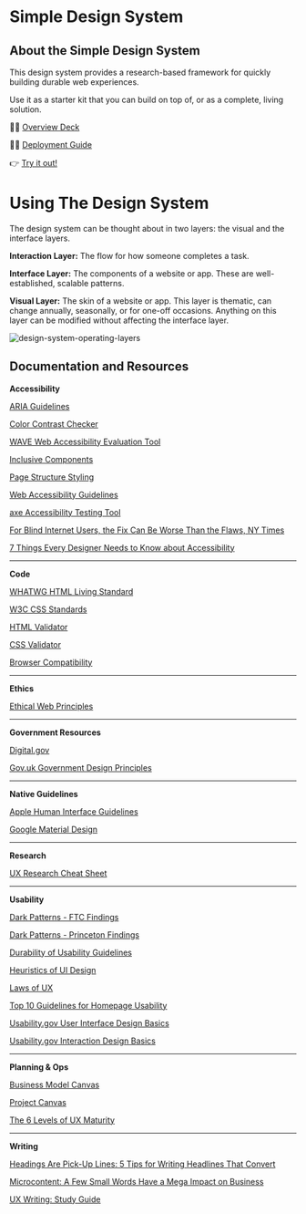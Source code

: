 # Simple Design System

## About the Simple Design System

This design system provides a research-based framework for quickly building durable web experiences.

Use it as a starter kit that you can build on top of, or as a complete, living solution.

👨‍🏫 [Overview Deck](https://docs.google.com/presentation/d/1-bgrLATp5YSx1K8B7RS83IVMeEWg16Fd99Inr3_xLQk/edit?usp=sharing)

👨‍💻 [Deployment Guide](https://github.com/scidsg/design-system/blob/main/Deployment%20Guide.md)

👉 [Try it out!](https://scidsg.github.io/design-system/)

# Using The Design System

The design system can be thought about in two layers: the visual and the interface layers. 

**Interaction Layer:** The flow for how someone completes a task.

**Interface Layer:** The components of a website or app. These are well-established, scalable patterns. 

**Visual Layer:** The skin of a website or app. This layer is thematic, can change annually, seasonally, or for one-off occasions. Anything on this layer can be modified without affecting the interface layer.

![design-system-operating-layers](https://github.com/scidsg/design-system/assets/28545431/086b4df4-91a7-4074-b7a4-ed3a75802ccd)

## Documentation and Resources

**Accessibility**

[ARIA Guidelines](https://www.w3.org/WAI/standards-guidelines/aria/)

[Color Contrast Checker](https://webaim.org/resources/contrastchecker/)

[WAVE Web Accessibility Evaluation Tool](https://wave.webaim.org/)

[Inclusive Components](https://inclusive-components.design/)

[Page Structure Styling](https://www.w3.org/WAI/tutorials/page-structure/styling/)

[Web Accessibility Guidelines](https://www.nngroup.com/reports/usability-guidelines-accessible-web-design/)

[axe Accessibility Testing Tool](https://www.deque.com/axe/)

[For Blind Internet Users, the Fix Can Be Worse Than the Flaws, NY Times](https://www.nytimes.com/2022/07/13/technology/ai-web-accessibility.html)

[7 Things Every Designer Needs to Know about Accessibility](https://medium.com/salesforce-ux/7-things-every-designer-needs-to-know-about-accessibility-64f105f0881b)

---

**Code**

[WHATWG HTML Living Standard](https://html.spec.whatwg.org/multipage/introduction.html)

[W3C CSS Standards](https://www.w3.org/Style/CSS/)

[HTML Validator](https://validator.w3.org/)

[CSS Validator](https://jigsaw.w3.org/css-validator/)

[Browser Compatibility](https://caniuse.com/)

---
**Ethics**

[Ethical Web Principles](https://www.w3.org/TR/ethical-web-principles/)

---
**Government Resources**

[Digital.gov](https://digital.gov/)

[Gov.uk Government Design Principles](https://www.gov.uk/guidance/government-design-principles)

---

**Native Guidelines**

[Apple Human Interface Guidelines](https://developer.apple.com/design/human-interface-guidelines/)

[Google Material Design](https://material.io/design)

---

**Research**

[UX Research Cheat Sheet](https://www.nngroup.com/articles/ux-research-cheat-sheet/)

---

**Usability**

[Dark Patterns - FTC Findings](https://github.com/scidsg/design-system/blob/main/resources/Dark%20Patterns/ftc-dark-patterns.pdf)

[Dark Patterns - Princeton Findings](https://github.com/scidsg/design-system/blob/main/resources/Dark%20Patterns/princeton-dark-patterns.pdf)

[Durability of Usability Guidelines](https://www.nngroup.com/articles/durability-of-usability-guidelines/)

[Heuristics of UI Design](https://www.nngroup.com/articles/ten-usability-heuristics/)

[Laws of UX](https://lawsofux.com/)

[Top 10 Guidelines for Homepage Usability](https://www.nngroup.com/articles/top-ten-guidelines-for-homepage-usability/)

[Usability.gov User Interface Design Basics](https://www.usability.gov/what-and-why/user-interface-design.html) 

[Usability.gov Interaction Design Basics](https://www.usability.gov/what-and-why/interaction-design.html)

---

**Planning & Ops**

[Business Model Canvas](https://en.wikipedia.org/wiki/Business_Model_Canvas)

[Project Canvas](http://www.projectcanvas.dk/)

[The 6 Levels of UX Maturity](https://www.nngroup.com/articles/ux-maturity-model/)

---

**Writing**

[Headings Are Pick-Up Lines: 5 Tips for Writing Headlines That Convert ](https://www.nngroup.com/articles/headings-pickup-lines/)

[Microcontent: A Few Small Words Have a Mega Impact on Business](https://www.nngroup.com/articles/microcontent-how-to-write-headlines-page-titles-and-subject-lines/)

[UX Writing: Study Guide](https://www.nngroup.com/articles/ux-writing-study-guide/?lm=headings-pickup-lines&pt=article)
